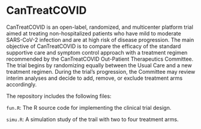 # CanTreatCOVID

CanTreatCOVID is an open-label, randomized, and multicenter platform trial aimed at treating non-hospitalized patients who have mild to moderate SARS-CoV-2 infection and are at high risk of disease progression. The main objective of CanTreatCOVID is to compare the efficacy of the standard supportive care and symptom control approach with a treatment regimen recommended by the CanTreatCOVID Out-Patient Therapeutics Committee. The trial begins by randomizing equally between the Usual Care and a new treatment regimen. During the trial’s progression, the Committee may review interim analyses and decide to add, remove, or exclude treatment arms accordingly.

The repository includes the following files:

`fun.R`: The R source code for implementing the clinical trial design.

`simu.R`: A simulation study of the trail with two to four treatment arms.
